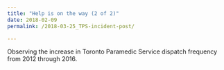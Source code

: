 ```yaml
---
title: "Help is on the way (2 of 2)"
date: 2018-02-09
permalink: /2018-03-25_TPS-incident-post/

---
```


Observing the increase in Toronto Paramedic Service dispatch frequency from 2012 through 2016.
